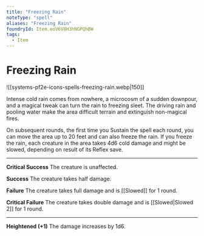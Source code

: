 ```yaml
---
title: "Freezing Rain"
noteType: "spell"
aliases: "Freezing Rain"
foundryId: Item.eoV6V8H3hNGPQhBW
tags:
  - Item
---
```


# Freezing Rain
![[systems-pf2e-icons-spells-freezing-rain.webp|150]]

Intense cold rain comes from nowhere, a microcosm of a sudden downpour, and a magical tweak can turn the rain to freezing sleet. The driving rain and pooling water make the area difficult terrain and extinguish non-magical fires.

On subsequent rounds, the first time you Sustain the spell each round, you can move the area up to 20 feet and can also freeze the rain. If you freeze the rain, each creature in the area takes 4d6 cold damage and might be slowed, depending on result of its Reflex save.

* * *

**Critical Success** The creature is unaffected.

**Success** The creature takes half damage.

**Failure** The creature takes full damage and is [[Slowed]] for 1 round.

**Critical Failure** The creature takes double damage and is [[Slowed|Slowed 2]] for 1 round.

* * *

**Heightened (+1)** The damage increases by 1d6.
